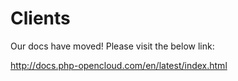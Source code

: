 # Clients

Our docs have moved! Please visit the below link:

http://docs.php-opencloud.com/en/latest/index.html
